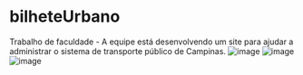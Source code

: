# bilheteUrbano
Trabalho de faculdade - A equipe está desenvolvendo um site para ajudar a administrar o sistema de transporte público de Campinas.
![image](https://user-images.githubusercontent.com/36389555/196888403-d0b6a2cb-fc7a-43de-9f88-70977b4087ec.png)
![image](https://user-images.githubusercontent.com/36389555/196888490-360720c0-106a-4440-b1e1-ad074f92ed9d.png)
![image](https://user-images.githubusercontent.com/36389555/196888882-c1e2a3d0-2089-4680-a2fd-6a93282ec275.png)

